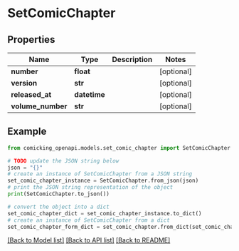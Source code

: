 # SetComicChapter


## Properties

Name | Type | Description | Notes
------------ | ------------- | ------------- | -------------
**number** | **float** |  | [optional] 
**version** | **str** |  | [optional] 
**released_at** | **datetime** |  | [optional] 
**volume_number** | **str** |  | [optional] 

## Example

```python
from comicking_openapi.models.set_comic_chapter import SetComicChapter

# TODO update the JSON string below
json = "{}"
# create an instance of SetComicChapter from a JSON string
set_comic_chapter_instance = SetComicChapter.from_json(json)
# print the JSON string representation of the object
print(SetComicChapter.to_json())

# convert the object into a dict
set_comic_chapter_dict = set_comic_chapter_instance.to_dict()
# create an instance of SetComicChapter from a dict
set_comic_chapter_form_dict = set_comic_chapter.from_dict(set_comic_chapter_dict)
```
[[Back to Model list]](../README.md#documentation-for-models) [[Back to API list]](../README.md#documentation-for-api-endpoints) [[Back to README]](../README.md)



